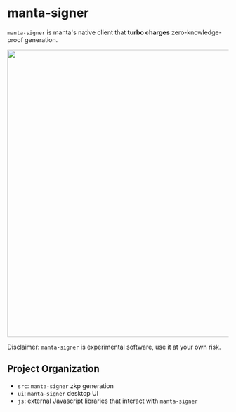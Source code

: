 # manta-signer

`manta-signer` is manta's native client that **turbo charges** zero-knowledge-proof generation.

<img width="655" src="https://user-images.githubusercontent.com/720571/142786609-ce7455e1-dbe7-4a6d-8a78-4aa22984a3d7.png">

Disclaimer: `manta-signer` is experimental software, use it at your own risk.

## Project Organization

- `src`: `manta-signer` zkp generation
- `ui`: `manta-signer` desktop UI
- `js`: external Javascript libraries that interact with `manta-signer`
